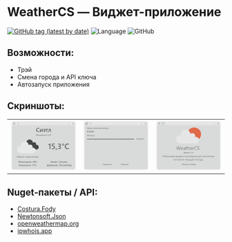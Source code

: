 WeatherCS — Виджет-приложение
=============================

[![GitHub tag (latest by date)](https://img.shields.io/github/v/tag/crashmax-off/weathercs?color=blue&label=Download%20for%20Windows&logo=windows)](https://github.com/crashmax-off/WeatherCS/releases/latest)
![Language](https://img.shields.io/badge/Language-RU-green)
![GitHub](https://img.shields.io/github/license/crashmax-off/WeatherCS?label=License)

Возможности:
------------
 - Трэй
 - Смена города и API ключа
 - Автозапуск приложения

Скриншоты:
----------
<table>
	<tr>
		<td><img src="Screens/screen1.png"></td>
		<td><img src="Screens/screen2.png"></td>
		<td><img src="Screens/screen3.png"></td>
	</tr>
</table>

Nuget-пакеты / API:
-------------
 - [Costura.Fody](https://www.nuget.org/packages/Costura.Fody)
 - [Newtonsoft.Json](https://www.nuget.org/packages/Newtonsoft.Json/)
 - [openweathermap.org](https://openweathermap.org)
 - [ipwhois.app](https://ipwhois.app)
